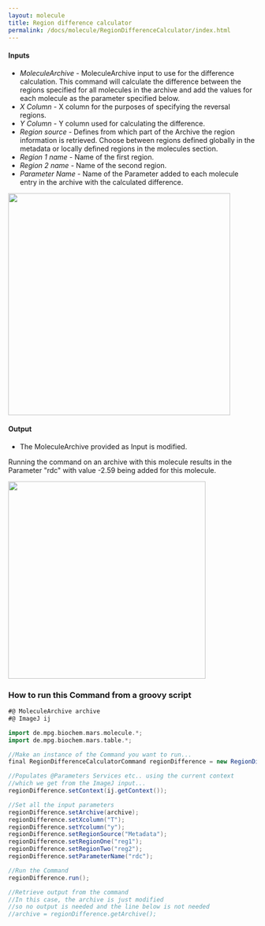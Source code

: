 ```yaml
---
layout: molecule
title: Region difference calculator
permalink: /docs/molecule/RegionDifferenceCalculator/index.html
---
```


#### Inputs

* *MoleculeArchive* - MoleculeArchive input to use for the difference calculation. This command will calculate the difference between the regions specified for all molecules in the archive and add the values for each molecule as the parameter specified below.
* *X Column* - X column for the purposes of specifying the reversal regions.
* *Y Column* - Y column used for calculating the difference.
* *Region source* - Defines from which part of the Archive the region information is retrieved. Choose between regions defined globally in the metadata or locally defined regions in the molecules section.
* *Region 1 name* - Name of the first region.
* *Region 2 name* - Name of the second region.
* *Parameter Name* - Name of the Parameter added to each molecule entry in the archive with the calculated difference.

<img align='center' src='{{site.baseurl}}/docs/molecule/img/Region Difference Calculator.png' width='450' />

#### Output

   * The MoleculeArchive provided as Input is modified.

Running the command on an archive with this molecule results in the Parameter "rdc" with value -2.59 being added for this molecule.

<img align='center' src='{{site.baseurl}}/docs/molecule/img/Added Parameter.png' width='400' />

### How to run this Command from a groovy script

```groovy
#@ MoleculeArchive archive
#@ ImageJ ij

import de.mpg.biochem.mars.molecule.*;
import de.mpg.biochem.mars.table.*;

//Make an instance of the Command you want to run...
final RegionDifferenceCalculatorCommand regionDifference = new RegionDifferenceCalculatorCommand();

//Populates @Parameters Services etc.. using the current context
//which we get from the ImageJ input...
regionDifference.setContext(ij.getContext());

//Set all the input parameters
regionDifference.setArchive(archive);
regionDifference.setXcolumn("T");
regionDifference.setYcolumn("y");
regionDifference.setRegionSource("Metadata");
regionDifference.setRegionOne("reg1");
regionDifference.setRegionTwo("reg2");
regionDifference.setParameterName("rdc");

//Run the Command
regionDifference.run();

//Retrieve output from the command
//In this case, the archive is just modified
//so no output is needed and the line below is not needed
//archive = regionDifference.getArchive();
```
